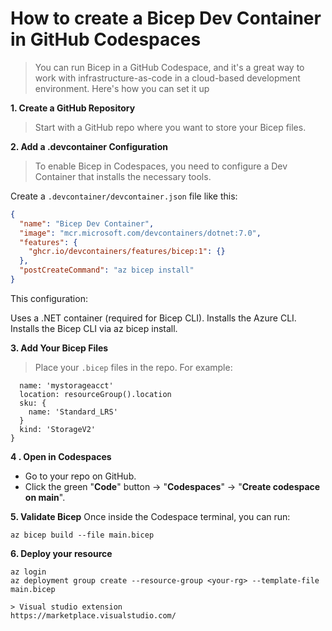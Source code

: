 # How to create a Bicep Dev Container in GitHub Codespaces
> You can run Bicep in a GitHub Codespace, and it's a great way to work with infrastructure-as-code in a cloud-based development environment. Here's how you can set it up

**1. Create a GitHub Repository**
>Start with a GitHub repo where you want to store your Bicep files.

**2. Add a .devcontainer Configuration**
>To enable Bicep in Codespaces, you need to configure a Dev Container that installs the necessary tools.

Create a `.devcontainer/devcontainer.json` file like this:

```json
{
  "name": "Bicep Dev Container",
  "image": "mcr.microsoft.com/devcontainers/dotnet:7.0",
  "features": {
    "ghcr.io/devcontainers/features/bicep:1": {}
  },
  "postCreateCommand": "az bicep install"
}
```

This configuration:

Uses a .NET container (required for Bicep CLI).
Installs the Azure CLI.
Installs the Bicep CLI via az bicep install.

**3. Add Your Bicep Files**
> Place your `.bicep` files in the repo. For example:

```resource storageAccount 'Microsoft.Storage/storageAccounts@2022-09-01' = {
  name: 'mystorageacct'
  location: resourceGroup().location
  sku: {
    name: 'Standard_LRS'
  }
  kind: 'StorageV2'
}
```

**4 . Open in Codespaces**
- Go to your repo on GitHub.
- Click the green "**Code**" button → "**Codespaces**" → "**Create codespace on main**".

**5. Validate Bicep**
Once inside the Codespace terminal, you can run:

```
az bicep build --file main.bicep

```

**6. Deploy your resource**
```
az login
az deployment group create --resource-group <your-rg> --template-file main.bicep

> Visual studio extension
https://marketplace.visualstudio.com/
